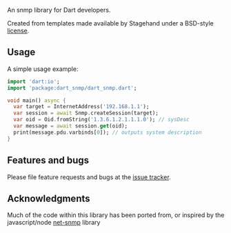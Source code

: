 An snmp library for Dart developers.

Created from templates made available by Stagehand under a BSD-style
[license](https://github.com/dart-lang/stagehand/blob/master/LICENSE).

## Usage

A simple usage example:

```dart
import 'dart:io';
import 'package:dart_snmp/dart_snmp.dart';

void main() async {
  var target = InternetAddress('192.168.1.1');
  var session = await Snmp.createSession(target);
  var oid = Oid.fromString('1.3.6.1.2.1.1.1.0'); // sysDesc
  var message = await session.get(oid);
  print(message.pdu.varbinds[0]); // outputs system description
}
```

## Features and bugs

Please file feature requests and bugs at the [issue tracker][tracker].

[tracker]: https://github.com/point-source/dart_snmp/issues

## Acknowledgments

Much of the code within this library has been ported from, or inspired by the
javascript/node [net-snmp] library

[net-snmp]: https://www.npmjs.com/package/net-snmp

